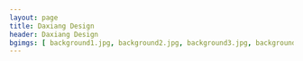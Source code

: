 ```yaml
---
layout: page
title: Daxiang Design
header: Daxiang Design
bgimgs: [ background1.jpg, background2.jpg, background3.jpg, background4.jpg, background5.jpg, background6.jpg]
---
```

